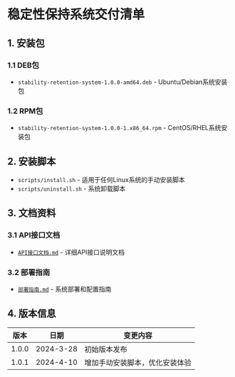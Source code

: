 # 稳定性保持系统交付清单

## 1. 安装包

### 1.1 DEB包

- `stability-retention-system-1.0.0-amd64.deb` - Ubuntu/Debian系统安装包

### 1.2 RPM包

- `stability-retention-system-1.0.0-1.x86_64.rpm` - CentOS/RHEL系统安装包

## 2. 安装脚本

- `scripts/install.sh` - 适用于任何Linux系统的手动安装脚本 
- `scripts/uninstall.sh` - 系统卸载脚本

## 3. 文档资料

### 3.1 API接口文档

- [`API接口文档.md`](API接口文档.md) - 详细API接口说明文档

### 3.2 部署指南

- [`部署指南.md`](部署指南.md) - 系统部署和配置指南

## 4. 版本信息

| 版本    | 日期        | 变更内容            |
| ----- | --------- | --------------- |
| 1.0.0 | 2024-3-28 | 初始版本发布          |
| 1.0.1 | 2024-4-10 | 增加手动安装脚本，优化安装体验 |